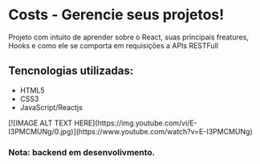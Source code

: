 # Costs - Gerencie seus projetos!

<p>Projeto com intuito de aprender sobre o React, suas principais freatures, Hooks e como ele se comporta em requisições a APIs RESTFull</p>

## Tencnologias utilizadas:
<ul>
    <li>HTML5</li>
    <li>CSS3</li>
    <li>JavaScript/Reactjs</li>
</ul>

<div style="margin: auto;">
    [![IMAGE ALT TEXT HERE](https://img.youtube.com/vi/E-I3PMCMUNg/0.jpg)](https://www.youtube.com/watch?v=E-I3PMCMUNg)
</div>

### Nota: backend em desenvolivmento.
